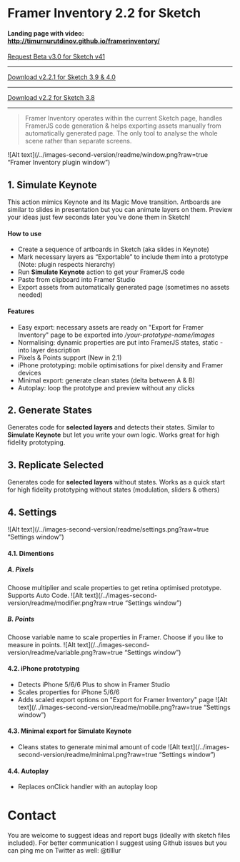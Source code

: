 # Framer Inventory 2.2 for Sketch
#### Landing page with video: http://timurnurutdinov.github.io/framerinventory/

<a href="https://github.com/timurnurutdinov/Framer-Inventory-for-Sketch/issues/43">Request Beta v3.0 for Sketch v41</a><hr>
<a href="https://github.com/timurnurutdinov/Framer-Inventory-for-Sketch/releases/tag/v2.2.1">Download v2.2.1 for Sketch 3.9 & 4.0</a><hr>
<a href="https://github.com/timurnurutdinov/Framer-Inventory-for-Sketch/releases/tag/v2.2">Download v2.2 for Sketch 3.8</a><hr>




>Framer Inventory operates within the current Sketch page, handles FramerJS code generation & helps exporting assets manually from automatically generated page. The only tool to analyse the whole scene rather than separate screens.

![Alt text](/../images-second-version/readme/window.png?raw=true “Framer Inventory plugin window”)

## 1. Simulate Keynote
This action mimics Keynote and its Magic Move transition. Artboards are similar to slides in presentation but you can animate layers on them. Preview your ideas just few seconds later you’ve done them in Sketch!

#### How to use
- Create a sequence of artboards in Sketch (aka slides in Keynote)
- Mark necessary layers as “Exportable” to include them into a prototype (Note: plugin respects hierarchy)
- Run **Simulate Keynote** action to get your FramerJS code
- Paste from clipboard into Framer Studio 
- Export assets from automatically generated page (sometimes no assets needed)

#### Features
- Easy export: necessary assets are ready on "Export for Framer Inventory" page to be exported into _/your-prototype-name/images_
- Normalising: dynamic properties are put into FramerJS states, static - into layer description
- Pixels & Points support (New in 2.1)
- iPhone prototyping: mobile optimisations for pixel density and Framer devices
- Minimal export: generate clean states (delta between A & B)
- Autoplay: loop the prototype and preview without any clicks




## 2. Generate States
Generates code for **selected layers** and detects their states. Similar to **Simulate Keynote** but let you write your own logic. Works great for high fidelity prototyping.


## 3. Replicate Selected
Generates code for **selected layers** without states. Works as a quick start for high fidelity prototyping without states (modulation, sliders & others)




## 4. Settings
![Alt text](/../images-second-version/readme/settings.png?raw=true “Settings window”)

#### 4.1. Dimentions
##### A. Pixels
Choose multiplier and scale properties to get retina optimised prototype. Supports Auto Code.
![Alt text](/../images-second-version/readme/modifier.png?raw=true “Settings window”)

##### B. Points
Choose variable name to scale properties in Framer. Choose if you like to measure in points.
![Alt text](/../images-second-version/readme/variable.png?raw=true “Settings window”)


#### 4.2. iPhone prototyping
- Detects iPhone 5/6/6 Plus to show in Framer Studio
- Scales properties for iPhone 5/6/6
- Adds scaled export options on "Export for Framer Inventory" page
![Alt text](/../images-second-version/readme/mobile.png?raw=true “Settings window”)

#### 4.3. Minimal export for Simulate Keynote
- Cleans states to generate minimal amount of code
![Alt text](/../images-second-version/readme/minimal.png?raw=true “Settings window”)

#### 4.4. Autoplay
- Replaces onClick handler with an autoplay loop




# Contact
You are welcome to suggest ideas and report bugs (ideally with sketch files included). For better communication I suggest using Github issues but you can ping me on Twitter as well: @tilllur
